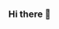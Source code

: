 ### Hi there 👋

<!--

<a href="https://www.learnenough.com/certificates/bc574bb1"><img src="https://www.learnenough.com/certificates/bc574bb1/command-line-tutorial.svg" alt="Certificate of Completion for Learn Enough Command Line"></a>


**christinaasquith/christinaasquith** is a ✨ _special_ ✨ repository because its `README.md` (this file) appears on your GitHub profile.

Here are some ideas to get you started:

- 🔭 I’m currently working on ...
- 🌱 I’m currently learning ...
- 👯 I’m looking to collaborate on ...
- 🤔 I’m looking for help with ...
- 💬 Ask me about ...
- 📫 How to reach me: ...
- 😄 Pronouns: ...
- ⚡ Fun fact: ...
-->
